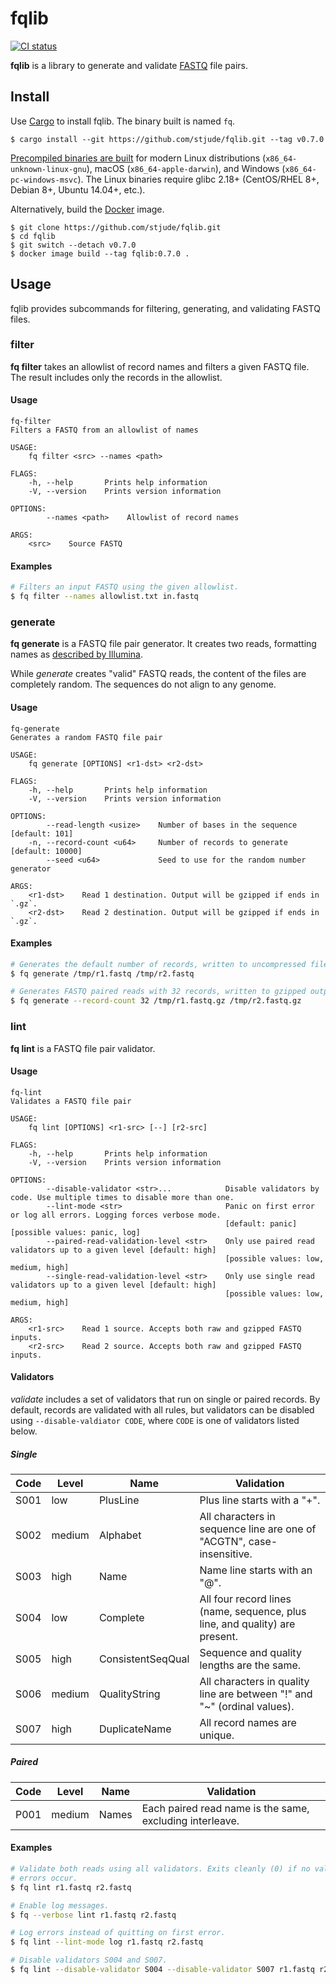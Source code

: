 # fqlib

[![CI status](https://github.com/stjude/fqlib/workflows/CI/badge.svg)](https://github.com/stjude/fqlib/actions)

**fqlib** is a library to generate and validate [FASTQ] file pairs.

[FASTQ]: https://en.wikipedia.org/wiki/FASTQ_format

## Install

Use [Cargo] to install fqlib. The binary built is named `fq`.

```
$ cargo install --git https://github.com/stjude/fqlib.git --tag v0.7.0
```

[Precompiled binaries are built][releases] for modern Linux distributions
(`x86_64-unknown-linux-gnu`), macOS (`x86_64-apple-darwin`), and Windows
(`x86_64-pc-windows-msvc`). The Linux binaries require glibc 2.18+ (CentOS/RHEL
8+, Debian 8+, Ubuntu 14.04+, etc.).

Alternatively, build the [Docker] image.

```
$ git clone https://github.com/stjude/fqlib.git
$ cd fqlib
$ git switch --detach v0.7.0
$ docker image build --tag fqlib:0.7.0 .
```

[Cargo]: https://doc.rust-lang.org/cargo/getting-started/installation.html
[releases]: https://github.com/stjude/fqlib/releases
[Docker]: https://www.docker.com/

## Usage

fqlib provides subcommands for filtering, generating, and validating FASTQ
files.

### filter

**fq filter** takes an allowlist of record names and filters a given FASTQ
file. The result includes only the records in the allowlist.

#### Usage

```
fq-filter
Filters a FASTQ from an allowlist of names

USAGE:
    fq filter <src> --names <path>

FLAGS:
    -h, --help       Prints help information
    -V, --version    Prints version information

OPTIONS:
        --names <path>    Allowlist of record names

ARGS:
    <src>    Source FASTQ
```

#### Examples

```sh
# Filters an input FASTQ using the given allowlist.
$ fq filter --names allowlist.txt in.fastq
```

### generate

**fq generate** is a FASTQ file pair generator. It creates two reads, formatting
names as [described by Illumina][1].

While _generate_ creates "valid" FASTQ reads, the content of the files are
completely random. The sequences do not align to any genome.

[1]: https://help.basespace.illumina.com/articles/descriptive/fastq-files/

#### Usage

```
fq-generate
Generates a random FASTQ file pair

USAGE:
    fq generate [OPTIONS] <r1-dst> <r2-dst>

FLAGS:
    -h, --help       Prints help information
    -V, --version    Prints version information

OPTIONS:
        --read-length <usize>    Number of bases in the sequence [default: 101]
    -n, --record-count <u64>     Number of records to generate [default: 10000]
        --seed <u64>             Seed to use for the random number generator

ARGS:
    <r1-dst>    Read 1 destination. Output will be gzipped if ends in `.gz`.
    <r2-dst>    Read 2 destination. Output will be gzipped if ends in `.gz`.
```

#### Examples

```sh
# Generates the default number of records, written to uncompressed files.
$ fq generate /tmp/r1.fastq /tmp/r2.fastq

# Generates FASTQ paired reads with 32 records, written to gzipped outputs.
$ fq generate --record-count 32 /tmp/r1.fastq.gz /tmp/r2.fastq.gz
```

### lint

**fq lint** is a FASTQ file pair validator.

#### Usage

```
fq-lint
Validates a FASTQ file pair

USAGE:
    fq lint [OPTIONS] <r1-src> [--] [r2-src]

FLAGS:
    -h, --help       Prints help information
    -V, --version    Prints version information

OPTIONS:
        --disable-validator <str>...            Disable validators by code. Use multiple times to disable more than one.
        --lint-mode <str>                       Panic on first error or log all errors. Logging forces verbose mode.
                                                [default: panic]  [possible values: panic, log]
        --paired-read-validation-level <str>    Only use paired read validators up to a given level [default: high]
                                                [possible values: low, medium, high]
        --single-read-validation-level <str>    Only use single read validators up to a given level [default: high]
                                                [possible values: low, medium, high]

ARGS:
    <r1-src>    Read 1 source. Accepts both raw and gzipped FASTQ inputs.
    <r2-src>    Read 2 source. Accepts both raw and gzipped FASTQ inputs.
```

#### Validators

_validate_ includes a set of validators that run on single or paired records.
By default, records are validated with all rules, but validators can be
disabled using `--disable-valdiator CODE`, where `CODE` is one of validators
listed below.

##### Single

| Code | Level  | Name              | Validation
|------|--------|-------------------|------------
| S001 | low    | PlusLine          | Plus line starts with a "+".
| S002 | medium | Alphabet          | All characters in sequence line are one of "ACGTN", case-insensitive.
| S003 | high   | Name              | Name line starts with an "@".
| S004 | low    | Complete          | All four record lines (name, sequence, plus line, and quality) are present.
| S005 | high   | ConsistentSeqQual | Sequence and quality lengths are the same.
| S006 | medium | QualityString     | All characters in quality line are between "!" and "~" (ordinal values).
| S007 | high   | DuplicateName     | All record names are unique.

##### Paired

| Code | Level   | Name              | Validation
|------|---------|-------------------|------------
| P001 | medium  | Names             | Each paired read name is the same, excluding interleave.

#### Examples

```sh
# Validate both reads using all validators. Exits cleanly (0) if no validation
# errors occur.
$ fq lint r1.fastq r2.fastq

# Enable log messages.
$ fq --verbose lint r1.fastq r2.fastq

# Log errors instead of quitting on first error.
$ fq lint --lint-mode log r1.fastq r2.fastq

# Disable validators S004 and S007.
$ fq lint --disable-validator S004 --disable-validator S007 r1.fastq r2.fastq
```
